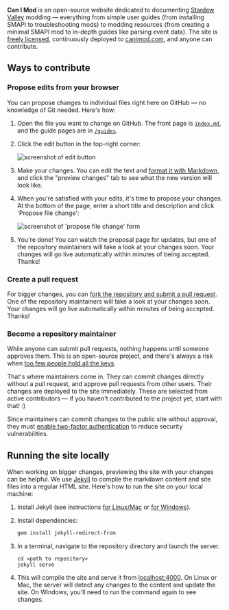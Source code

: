 ﻿**Can I Mod** is an open-source website dedicated to documenting [Stardew Valley](http://stardewvalley.net/)
modding — everything from simple user guides (from installing SMAPI to troubleshooting mods) to
modding resources (from creating a minimal SMAPI mod to in-depth guides like parsing event data).
The site is [freely licensed](https://github.com/Pathoschild/canimod.github.io/blob/master/LICENSE),
continuously deployed to [canimod.com](http://canimod.com/), and anyone can contribute.

## Ways to contribute
### Propose edits from your browser
You can propose changes to individual files right here on GitHub — no knowledge of Git needed.
Here's how:

1. Open the file you want to change on GitHub. The front page is [`index.md`](https://github.com/Pathoschild/canimod.github.io/blob/master/index.md),
   and the guide pages are in [`/guides`](https://github.com/Pathoschild/canimod.github.io/blob/master/guides).
2. Click the edit button in the top-right corner:

   ![screenshot of edit button](images/readme/edit-on-github-1.png)

3. Make your changes. You can edit the text and [format it with Markdown](https://help.github.com/articles/getting-started-with-writing-and-formatting-on-github/),
   and click the "preview changes" tab to see what the new version will look like.
4. When you're satisfied with your edits, it's time to propose your changes. At the bottom of the
   page, enter a short title and description and click 'Propose file change':

   ![screenshot of 'propose file change' form](images/readme/edit-on-github-2.png)

5. You're done! You can watch the proposal page for updates, but one of the repository maintainers
   will take a look at your changes soon. Your changes will go live automatically within minutes
   of being accepted. Thanks!

### Create a pull request
For bigger changes, you can [fork the repository and submit a pull request](https://guides.github.com/activities/forking/).
One of the repository maintainers will take a look at your changes soon. Your changes will go live
automatically within minutes of being accepted. Thanks!

### Become a repository maintainer
While anyone can submit pull requests, nothing happens until someone approves them. This is an
open-source project, and there's always a risk when [too few people hold all the keys](https://en.wikipedia.org/wiki/Bus_factor).

That's where maintainers come in. They can commit changes directly without a pull request, and
approve pull requests from other users. Their changes are deployed to the site immediately. These
are selected from active contributors — if you haven't contributed to the project yet, start with
that! :)

Since maintainers can commit changes to the public site without approval, they must
[enable two-factor authentication](https://help.github.com/articles/about-two-factor-authentication/)
to reduce security vulnerabilities.

## Running the site locally
When working on bigger changes, previewing the site with your changes can be helpful. We use [Jekyll](https://jekyllrb.com/)
to compile the markdown content and site files into a regular HTML site. Here's how to run the site
on your local machine:

1. Install Jekyll (see instructions [for Linux/Mac](https://jekyllrb.com/docs/installation/) or [for Windows](https://jekyllrb.com/docs/windows/)).
2. Install dependencies:

   ```bash
   gem install jekyll-redirect-from
   ```

3. In a terminal, navigate to the repository directory and launch the server.

   ```
   cd <path to repository>
   jekyll serve
   ```

4. This will compile the site and serve it from [localhost:4000](http://localhost:4000/). On Linux
   or Mac, the server will detect any changes to the content and update the site. On Windows,
   you'll need to run the command again to see changes.
